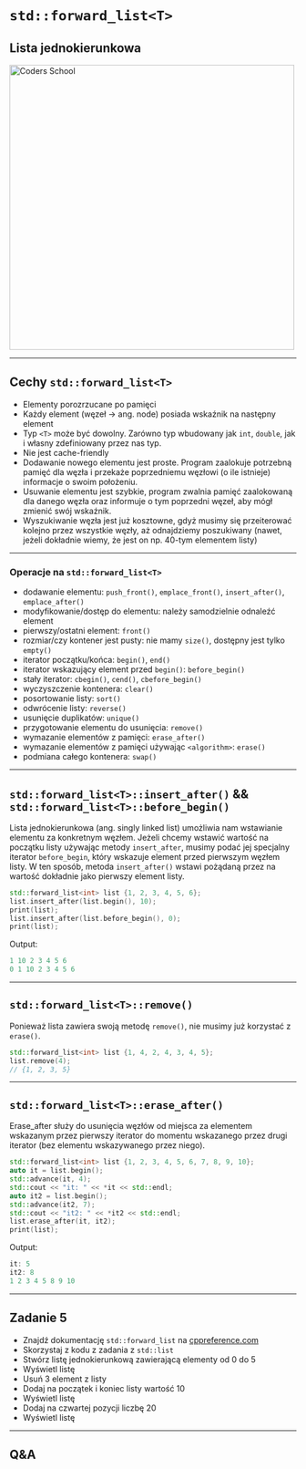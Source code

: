 <!-- .slide: data-background="#111111" -->

# `std::forward_list<T>`

## Lista jednokierunkowa

<a href="https://coders.school">
    <img width="500" data-src="../img/coders_school_logo.png" alt="Coders School" class="plain">
</a>

___

## Cechy `std::forward_list<T>`

* <!-- .element: class="fragment fade-in" --> Elementy porozrzucane po pamięci
* <!-- .element: class="fragment fade-in" --> Każdy element (węzeł -> ang. node) posiada wskaźnik na następny element
* <!-- .element: class="fragment fade-in" --> Typ <code>&lt;T&gt;</code> może być dowolny. Zarówno typ wbudowany jak <code>int</code>, <code>double</code>, jak i własny zdefiniowany przez nas typ.
* <!-- .element: class="fragment fade-in" --> Nie jest cache-friendly
* <!-- .element: class="fragment fade-in" --> Dodawanie nowego elementu jest proste. Program zaalokuje potrzebną pamięć dla węzła i przekaże poprzedniemu węzłowi (o ile istnieje) informacje o swoim położeniu.
* <!-- .element: class="fragment fade-in" --> Usuwanie elementu jest szybkie, program zwalnia pamięć zaalokowaną dla danego węzła oraz informuje o tym poprzedni węzeł, aby mógł zmienić swój wskaźnik.
* <!-- .element: class="fragment fade-in" --> Wyszukiwanie węzła jest już kosztowne, gdyż musimy się przeiterować kolejno przez wszystkie węzły, aż odnajdziemy poszukiwany (nawet, jeżeli dokładnie wiemy, że jest on np. 40-tym elementem listy)

___
<!-- .slide: style="font-size: 0.9em" -->

### Operacje na `std::forward_list<T>`

* <!-- .element: class="fragment fade-in" --> dodawanie elementu: <code>push_front()</code>, <code>emplace_front()</code>, <code>insert_after()</code>, <code>emplace_after()</code>
* <!-- .element: class="fragment fade-in" --> modyfikowanie/dostęp do elementu: należy samodzielnie odnaleźć element
* <!-- .element: class="fragment fade-in" --> pierwszy/ostatni element: <code>front()</code>
* <!-- .element: class="fragment fade-in" --> rozmiar/czy kontener jest pusty: nie mamy <code>size()</code>, dostępny jest tylko <code>empty()</code>
* <!-- .element: class="fragment fade-in" --> iterator początku/końca: <code>begin()</code>, <code>end()</code>
* <!-- .element: class="fragment fade-in" --> iterator wskazujący element przed <code>begin()</code>: <code>before_begin()</code>
* <!-- .element: class="fragment fade-in" --> stały iterator: <code>cbegin()</code>, <code>cend()</code>, <code>cbefore_begin()</code>
* <!-- .element: class="fragment fade-in" --> wyczyszczenie kontenera: <code>clear()</code>
* <!-- .element: class="fragment fade-in" --> posortowanie listy: <code>sort()</code>
* <!-- .element: class="fragment fade-in" --> odwrócenie listy: <code>reverse()</code>
* <!-- .element: class="fragment fade-in" --> usunięcie duplikatów: <code>unique()</code>
* <!-- .element: class="fragment fade-in" --> przygotowanie elementu do usunięcia: <code>remove()</code>
* <!-- .element: class="fragment fade-in" --> wymazanie elementów z pamięci: <code>erase_after()</code>
* <!-- .element: class="fragment fade-in" --> wymazanie elementów z pamięci używając <code>&lt;algorithm&gt;</code>: <code>erase()</code>
* <!-- .element: class="fragment fade-in" --> podmiana całego kontenera: <code>swap()</code>

___

## `std::forward_list<T>::insert_after()` && `std::forward_list<T>::before_begin()`
<!-- .element: style="font-size: 1.2em" -->

Lista jednokierunkowa (ang. singly linked list) umożliwia nam wstawianie elementu za konkretnym węzłem.
Jeżeli chcemy wstawić wartość na początku listy używając metody `insert_after`, musimy podać jej specjalny iterator `before_begin`, który wskazuje element przed pierwszym węzłem listy.
W ten sposób, metoda `insert_after()` wstawi pożądaną przez na wartość dokładnie jako pierwszy element listy.
<!-- .element: class="fragment fade-in" -->

```cpp
std::forward_list<int> list {1, 2, 3, 4, 5, 6};
list.insert_after(list.begin(), 10);
print(list);
list.insert_after(list.before_begin(), 0);
print(list);
```
<!-- .element: class="fragment fade-in" -->

Output:
<!-- .element: class="fragment fade-in" -->

```cpp
1 10 2 3 4 5 6
0 1 10 2 3 4 5 6
```
<!-- .element: class="fragment fade-in" -->

___

## `std::forward_list<T>::remove()`

Ponieważ lista zawiera swoją metodę `remove()`, nie musimy już korzystać z `erase()`.
<!-- .element: class="fragment fade-in" -->

```cpp
std::forward_list<int> list {1, 4, 2, 4, 3, 4, 5};
list.remove(4);
// {1, 2, 3, 5}
```
<!-- .element: class="fragment fade-in" -->

___

## `std::forward_list<T>::erase_after()`
<!-- .element: style="font-size: 1.3em" -->

Erase_after służy do usunięcia węzłów od miejsca za elementem wskazanym przez pierwszy iterator do momentu wskazanego przez drugi iterator (bez elementu wskazywanego przez niego).
<!-- .element: class="fragment fade-in" -->

```cpp
std::forward_list<int> list {1, 2, 3, 4, 5, 6, 7, 8, 9, 10};
auto it = list.begin();
std::advance(it, 4);
std::cout << "it: " << *it << std::endl;
auto it2 = list.begin();
std::advance(it2, 7);
std::cout << "it2: " << *it2 << std::endl;
list.erase_after(it, it2);
print(list);
```
<!-- .element: class="fragment fade-in" -->

Output:
<!-- .element: class="fragment fade-in" -->

```cpp
it: 5
it2: 8
1 2 3 4 5 8 9 10
```
<!-- .element: class="fragment fade-in" -->

___

## Zadanie 5

* Znajdź dokumentację `std::forward_list` na [cppreference.com](https://en.cppreference.com)
* Skorzystaj z kodu z zadania z `std::list`
* Stwórz listę jednokierunkową zawierającą elementy od 0 do 5
* Wyświetl listę
* Usuń 3 element z listy
* Dodaj na początek i koniec listy wartość 10
* Wyświetl listę
* Dodaj na czwartej pozycji liczbę 20
* Wyświetl listę

___

## Q&A
